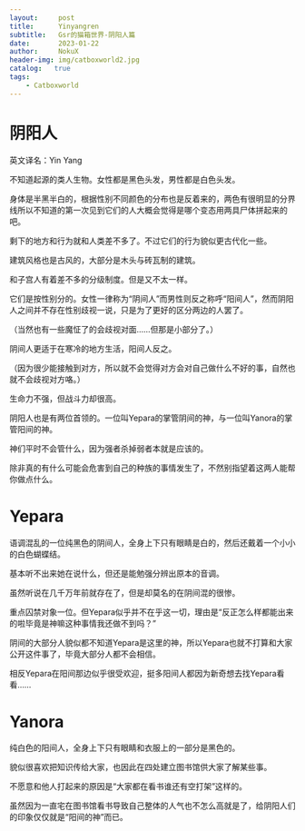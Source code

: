 ```yaml
---
layout:     post
title:      Yinyangren
subtitle:   Gsr的猫箱世界-阴阳人篇
date:       2023-01-22
author:     NokuX
header-img: img/catboxworld2.jpg
catalog:   true
tags:
    - Catboxworld
---
```

# 阴阳人

英文译名：Yin Yang

不知道起源的类人生物。女性都是黑色头发，男性都是白色头发。


身体是半黑半白的，根据性别不同颜色的分布也是反着来的，两色有很明显的分界线所以不知道的第一次见到它们的人大概会觉得是哪个变态用两具尸体拼起来的吧。

剩下的地方和行为就和人类差不多了。不过它们的行为貌似更古代化一些。

建筑风格也是古风的，大部分是木头与砖瓦制的建筑。


和子宫人有着差不多的分级制度。但是又不太一样。

它们是按性别分的。女性一律称为“阴间人”而男性则反之称呼“阳间人”，然而阴阳人之间并不存在性别歧视一说，只是为了更好的区分两边的人罢了。

（当然也有一些魔怔了的会歧视对面……但那是小部分了。）


阴间人更适于在寒冷的地方生活，阳间人反之。

（因为很少能接触到对方，所以就不会觉得对方会对自己做什么不好的事，自然也就不会歧视对方咯。）


生命力不强，但战斗力却很高。


阴阳人也是有两位首领的。一位叫Yepara的掌管阴间的神，与一位叫Yanora的掌管阳间的神。

神们平时不会管什么，因为强者杀掉弱者本就是应该的。

除非真的有什么可能会危害到自己的种族的事情发生了，不然别指望着这两人能帮你做点什么。

# Yepara

语调混乱的一位纯黑色的阴间人，全身上下只有眼睛是白的，然后还戴着一个小小的白色蝴蝶结。

基本听不出来她在说什么，但还是能勉强分辨出原本的音调。


虽然听说在几千万年前就存在了，但是却莫名的在阴间混的很惨。

重点囚禁对象一位。但Yepara似乎并不在乎这一切，理由是“反正怎么样都能出来的啦毕竟是神嘛这种事情我还做不到吗？”


阴间的大部分人貌似都不知道Yepara是这里的神，所以Yepara也就不打算和大家公开这件事了，毕竟大部分人都不会相信。

相反Yepara在阳间那边似乎很受欢迎，挺多阳间人都因为新奇想去找Yepara看看……

# Yanora

纯白色的阳间人，全身上下只有眼睛和衣服上的一部分是黑色的。

貌似很喜欢把知识传给大家，也因此在四处建立图书馆供大家了解某些事。


不愿意和他人打起来的原因是“大家都在看书谁还有空打架”这样的。

虽然因为一直宅在图书馆看书导致自己整体的人气也不怎么高就是了，给阴阳人们的印象仅仅就是“阳间的神”而已。
